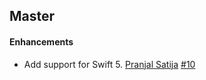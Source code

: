 ## Master
#### Enhancements
* Add support for Swift 5.
[Pranjal Satija](https://github.com/pranjalsatija)
[#10](https://github.com/BottleRocketStudios/iOS-Holocron/pull/10)